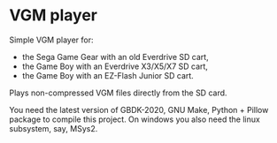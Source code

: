 # VGM player

Simple VGM player for:

* the Sega Game Gear with an old Everdrive SD cart,
* the Game Boy with an Everdrive X3/X5/X7 SD cart,
* the Game Boy with an EZ-Flash Junior SD cart.

Plays non-compressed VGM files directly from the SD card.

You need the latest version of GBDK-2020, GNU Make, Python + Pillow package to compile this project. On windows you also need the linux subsystem, say, MSys2.
